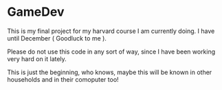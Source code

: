 # GameDev

This is my final project for my harvard course I am currently doing. I have until December ( Goodluck to me ).

Please do not use this code in any sort of way, since I have been working very hard on it lately.

This is just the beginning, who knows, maybe this will be known in other households and in their comoputer too!
